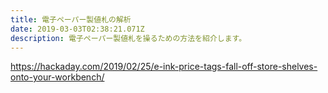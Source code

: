 ```yaml
---
title: 電子ペーパー製値札の解析
date: 2019-03-03T02:38:21.071Z
description: 電子ペーパー製値札を操るための方法を紹介します。
---
```

https://hackaday.com/2019/02/25/e-ink-price-tags-fall-off-store-shelves-onto-your-workbench/
